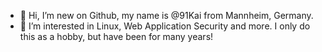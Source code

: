 - 👋 Hi, I’m new on Github, my name is @91Kai from Mannheim, Germany.
- 👀 I’m interested in Linux, Web Application Security and more. I only do this as a hobby, but have been for many years!
